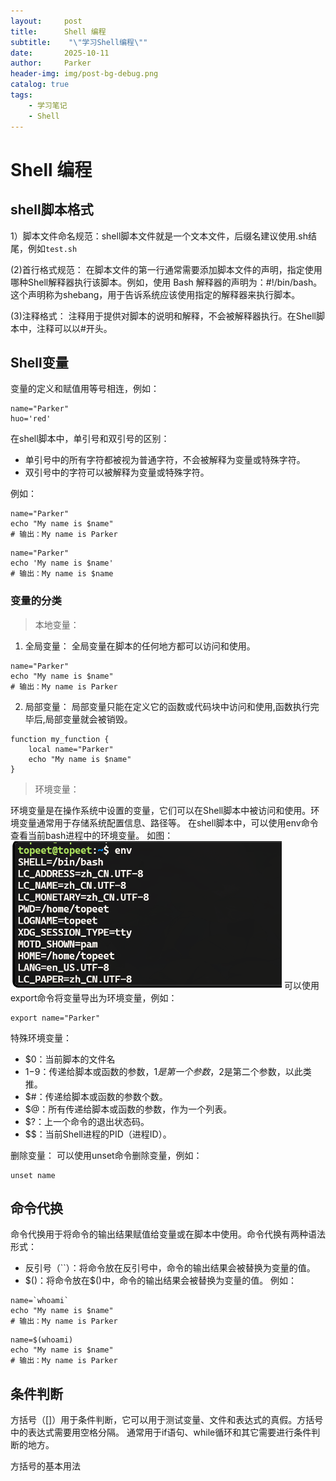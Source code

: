 ```yaml
---
layout:     post
title:      Shell 编程
subtitle:    "\"学习Shell编程\""
date:       2025-10-11
author:     Parker
header-img: img/post-bg-debug.png
catalog: true
tags:
    - 学习笔记
    - Shell
---
```


# Shell 编程

## shell脚本格式

1）脚本文件命名规范：shell脚本文件就是一个文本文件，后缀名建议使用.sh结尾，例如`test.sh`

(2)首行格式规范：
在脚本文件的第一行通常需要添加脚本文件的声明，指定使用哪种Shell解释器执行该脚本。例如，使用 Bash 解释器的声明为：#!/bin/bash。这个声明称为shebang，用于告诉系统应该使用指定的解释器来执行脚本。

(3)注释格式：
注释用于提供对脚本的说明和解释，不会被解释器执行。在Shell脚本中，注释可以以#开头。

## Shell变量

变量的定义和赋值用等号相连，例如：
```
name="Parker"
huo='red'
```
在shell脚本中，单引号和双引号的区别：
- 单引号中的所有字符都被视为普通字符，不会被解释为变量或特殊字符。
- 双引号中的字符可以被解释为变量或特殊字符。

例如：
```
name="Parker"
echo "My name is $name"
# 输出：My name is Parker
```

```
name="Parker"
echo 'My name is $name'
# 输出：My name is $name
```

### 变量的分类
> 本地变量：
1. 全局变量：
全局变量在脚本的任何地方都可以访问和使用。
```
name="Parker"
echo "My name is $name"
# 输出：My name is Parker
```
2. 局部变量：
局部变量只能在定义它的函数或代码块中访问和使用,函数执行完毕后,局部变量就会被销毁。
```
function my_function {
    local name="Parker"
    echo "My name is $name"
}
```

> 环境变量：

环境变量是在操作系统中设置的变量，它们可以在Shell脚本中被访问和使用。环境变量通常用于存储系统配置信息、路径等。
在shell脚本中，可以使用env命令查看当前bash进程中的环境变量。
如图：
![alt text](/img/image-1.png)
可以使用export命令将变量导出为环境变量，例如：
```
export name="Parker"
```
特殊环境变量：
- $0：当前脚本的文件名
- $1-$9：传递给脚本或函数的参数，$1是第一个参数，$2是第二个参数，以此类推。
- $#：传递给脚本或函数的参数个数。
- $@：所有传递给脚本或函数的参数，作为一个列表。
- $?：上一个命令的退出状态码。
- \$$：当前Shell进程的PID（进程ID）。

删除变量：
可以使用unset命令删除变量，例如：
```
unset name
```

## 命令代换

命令代换用于将命令的输出结果赋值给变量或在脚本中使用。命令代换有两种语法形式：
- 反引号（\`\`）：将命令放在反引号中，命令的输出结果会被替换为变量的值。
- \$()：将命令放在$()中，命令的输出结果会被替换为变量的值。
例如：
```
name=`whoami`
echo "My name is $name"
# 输出：My name is Parker
```
```
name=$(whoami)
echo "My name is $name"
# 输出：My name is Parker
```

## 条件判断

方括号（[]）用于条件判断，它可以用于测试变量、文件和表达式的真假。方括号中的表达式需要用空格分隔。 通常用于if语句、while循环和其它需要进行条件判断的地方。

方括号的基本用法